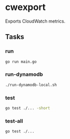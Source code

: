 # cwexport

Exports CloudWatch metrics.

## Tasks

### run

```sh
go run main.go
```

### run-dynamodb

```sh
./run-dynamodb-local.sh
```

### test

```sh
go test ./... -short
```

### test-all

```sh
go test ./...
```
